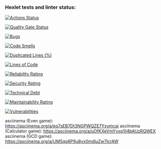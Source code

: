### Hexlet tests and linter status:
[![Actions Status](https://github.com/anstyfil/java-project-61/actions/workflows/hexlet-check.yml/badge.svg)](https://github.com/anstyfil/java-project-61/actions)

[![Quality Gate 
Status](https://sonarcloud.io/api/project_badges/measure?project=anstyfil_java-project-61&metric=alert_status)](https://sonarcloud.io/summary/new_code?id=anstyfil_java-project-61)

[![Bugs](https://sonarcloud.io/api/project_badges/measure?project=anstyfil_java-project-61&metric=bugs)](https://sonarcloud.io/summary/new_code?id=anstyfil_java-project-61)

[![Code 
Smells](https://sonarcloud.io/api/project_badges/measure?project=anstyfil_java-project-61&metric=code_smells)](https://sonarcloud.io/summary/new_code?id=anstyfil_java-project-61)

[![Duplicated Lines 
(%)](https://sonarcloud.io/api/project_badges/measure?project=anstyfil_java-project-61&metric=duplicated_lines_density)](https://sonarcloud.io/summary/new_code?id=anstyfil_java-project-61)

[![Lines of 
Code](https://sonarcloud.io/api/project_badges/measure?project=anstyfil_java-project-61&metric=ncloc)](https://sonarcloud.io/summary/new_code?id=anstyfil_java-project-61)

[![Reliability 
Rating](https://sonarcloud.io/api/project_badges/measure?project=anstyfil_java-project-61&metric=reliability_rating)](https://sonarcloud.io/summary/new_code?id=anstyfil_java-project-61)

[![Security 
Rating](https://sonarcloud.io/api/project_badges/measure?project=anstyfil_java-project-61&metric=security_rating)](https://sonarcloud.io/summary/new_code?id=anstyfil_java-project-61)

[![Technical 
Debt](https://sonarcloud.io/api/project_badges/measure?project=anstyfil_java-project-61&metric=sqale_index)](https://sonarcloud.io/summary/new_code?id=anstyfil_java-project-61)

[![Maintainability 
Rating](https://sonarcloud.io/api/project_badges/measure?project=anstyfil_java-project-61&metric=sqale_rating)](https://sonarcloud.io/summary/new_code?id=anstyfil_java-project-61)

[![Vulnerabilities](https://sonarcloud.io/api/project_badges/measure?project=anstyfil_java-project-61&metric=vulnerabilities)](https://sonarcloud.io/summary/new_code?id=anstyfil_java-project-61)


asciinema (Even game): https://asciinema.org/a/eq7sEB7Dt3NGPWQZE7Yxymcai
asciinema (Calculator game): https://asciinema.org/a/uOfKXeVmYvxg1il4bAUzRQWEX
asciinema (GCD game): https://asciinema.org/a/UM5qg6P9u8yx0mdluZw7lcrAW
